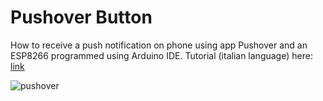 # Pushover Button

How to receive a push notification on phone using app Pushover and an ESP8266 programmed using Arduino IDE.
Tutorial (italian language) here: [link](https://www.settorezero.com/wordpress/come-ricevere-notifiche-push-sul-cellulare-dal-nostro-sistema-domotico-con-pushover-esp8266/)

![pushover](../pushover_button.jpg)

